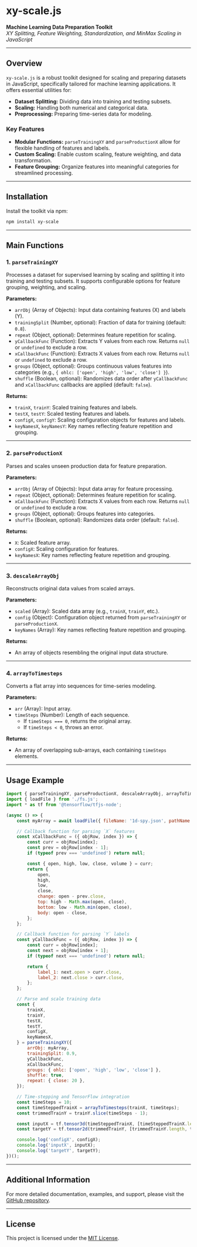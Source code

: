 # **xy-scale.js**  
**Machine Learning Data Preparation Toolkit**  
*XY Splitting, Feature Weighting, Standardization, and MinMax Scaling in JavaScript*

---

## Overview

`xy-scale.js` is a robust toolkit designed for scaling and preparing datasets in JavaScript, specifically tailored for machine learning applications. It offers essential utilities for:

- **Dataset Splitting:** Dividing data into training and testing subsets.
- **Scaling:** Handling both numerical and categorical data.
- **Preprocessing:** Preparing time-series data for modeling.

### Key Features

- **Modular Functions:** `parseTrainingXY` and `parseProductionX` allow for flexible handling of features and labels.
- **Custom Scaling:** Enable custom scaling, feature weighting, and data transformation.
- **Feature Grouping:** Organize features into meaningful categories for streamlined processing.

---

## Installation

Install the toolkit via npm:

```bash
npm install xy-scale
```

---

## Main Functions

### 1. `parseTrainingXY`

Processes a dataset for supervised learning by scaling and splitting it into training and testing subsets. It supports configurable options for feature grouping, weighting, and scaling.

**Parameters:**

- `arrObj` (Array of Objects): Input data containing features (X) and labels (Y).
- `trainingSplit` (Number, optional): Fraction of data for training (default: `0.8`).
- `repeat` (Object, optional): Determines feature repetition for scaling.
- `yCallbackFunc` (Function): Extracts Y values from each row. Returns `null` or `undefined` to exclude a row.
- `xCallbackFunc` (Function): Extracts X values from each row. Returns `null` or `undefined` to exclude a row.
- `groups` (Object, optional): Groups continuous values features into categories (e.g., `{ ohlc: ['open', 'high', 'low', 'close'] }`).
- `shuffle` (Boolean, optional): Randomizes data order after `yCallbackFunc` and `xCallbackFunc` callbacks are applied (default: `false`).

**Returns:**

- `trainX`, `trainY`: Scaled training features and labels.
- `testX`, `testY`: Scaled testing features and labels.
- `configX`, `configY`: Scaling configuration objects for features and labels.
- `keyNamesX`, `keyNamesY`: Key names reflecting feature repetition and grouping.

---

### 2. `parseProductionX`

Parses and scales unseen production data for feature preparation.

**Parameters:**

- `arrObj` (Array of Objects): Input data array for feature processing.
- `repeat` (Object, optional): Determines feature repetition for scaling.
- `xCallbackFunc` (Function): Extracts X values from each row. Returns `null` or `undefined` to exclude a row.
- `groups` (Object, optional): Groups features into categories.
- `shuffle` (Boolean, optional): Randomizes data order (default: `false`).

**Returns:**

- `X`: Scaled feature array.
- `configX`: Scaling configuration for features.
- `keyNamesX`: Key names reflecting feature repetition and grouping.

---

### 3. `descaleArrayObj`

Reconstructs original data values from scaled arrays.

**Parameters:**

- `scaled` (Array): Scaled data array (e.g., `trainX`, `trainY`, etc.).
- `config` (Object): Configuration object returned from `parseTrainingXY` or `parseProductionX`.
- `keyNames` (Array): Key names reflecting feature repetition and grouping.

**Returns:**

- An array of objects resembling the original input data structure.

---

### 4. `arrayToTimesteps`

Converts a flat array into sequences for time-series modeling.

**Parameters:**

- `arr` (Array): Input array.
- `timeSteps` (Number): Length of each sequence.
  - If `timeSteps === 0`, returns the original array.
  - If `timeSteps < 0`, throws an error.

**Returns:**

- An array of overlapping sub-arrays, each containing `timeSteps` elements.

---

## Usage Example

```javascript
import { parseTrainingXY, parseProductionX, descaleArrayObj, arrayToTimesteps } from 'xy-scale';
import { loadFile } from './fs.js';
import * as tf from '@tensorflow/tfjs-node';

(async () => {
    const myArray = await loadFile({ fileName: '1d-spy.json', pathName: 'datasets' });

    // Callback function for parsing `X` features
    const xCallbackFunc = ({ objRow, index }) => {
        const curr = objRow[index];
        const prev = objRow[index - 1];
        if (typeof prev === 'undefined') return null;

        const { open, high, low, close, volume } = curr;
        return {
            open,
            high,
            low,
            close,
            change: open - prev.close,
            top: high - Math.max(open, close),
            bottom: low - Math.min(open, close),
            body: open - close,
        };
    };

    // Callback function for parsing `Y` labels
    const yCallbackFunc = ({ objRow, index }) => {
        const curr = objRow[index];
        const next = objRow[index + 1];
        if (typeof next === 'undefined') return null;

        return {
            label_1: next.open > curr.close,
            label_2: next.close > curr.close,
        };
    };

    // Parse and scale training data
    const {
        trainX,
        trainY,
        testX,
        testY,
        configX,
        keyNamesX,
    } = parseTrainingXY({
        arrObj: myArray,
        trainingSplit: 0.9,
        yCallbackFunc,
        xCallbackFunc,
        groups: { ohlc: ['open', 'high', 'low', 'close'] },
        shuffle: true,
        repeat: { close: 20 },
    });

    // Time-stepping and TensorFlow integration
    const timeSteps = 10;
    const timeSteppedTrainX = arrayToTimesteps(trainX, timeSteps);
    const trimmedTrainY = trainY.slice(timeSteps - 1);

    const inputX = tf.tensor3d(timeSteppedTrainX, [timeSteppedTrainX.length, timeSteps, trainX[0].length]);
    const targetY = tf.tensor2d(trimmedTrainY, [trimmedTrainY.length, trainY[0].length]);

    console.log('configX', configX);
    console.log('inputX', inputX);
    console.log('targetY', targetY);
})();
```

---

## Additional Information

For more detailed documentation, examples, and support, please visit the [GitHub repository](https://github.com/jaimelias/xy-scale).

---

## License

This project is licensed under the [MIT License](LICENSE).
